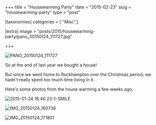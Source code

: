 +++
title = "Housewarming Party"
date = "2015-02-23"
slug = "housewarming-party"
type = "post"

[taxonomies]
categories = [ "Misc",]

[extra]
image = "posts/2015/housewarming-party/pano_20150124_111727.jpg"

+++

![PANO_20150124_111727](pano_20150124_111727.jpg)

So at the end of last year we bought a house!

But since we went home to Rockhampton over the Christmas period, we hadn't really spent too much time living in it.

Here's some photos from the house warming a few weeks ago.

![2015-01-24 18.40.23-1-SMILE](2015-01-24-18-40-23-1-smile.jpg)

![IMG_20150124_160736](img_20150124_160736.jpg)

![IMG_20150124_171801](img_20150124_171801.jpg)
